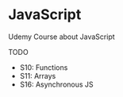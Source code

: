 # JavaScript

Udemy Course about JavaScript

TODO

-   S10: Functions
-   S11: Arrays
-   S16: Asynchronous JS
